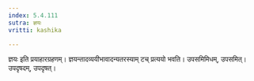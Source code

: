 ```yaml
---
index: 5.4.111
sutra: ज्ञयः
vritti: kashika

---
```

ज्ञयः इति प्रयाहारग्रहणम्। ज्ञयन्तादव्ययीभावादन्यतरस्याम् टच् प्रत्ययो भवति। उपसमिमिधम्, उपसमित्। उपदृषदम्, उपदृषत्।